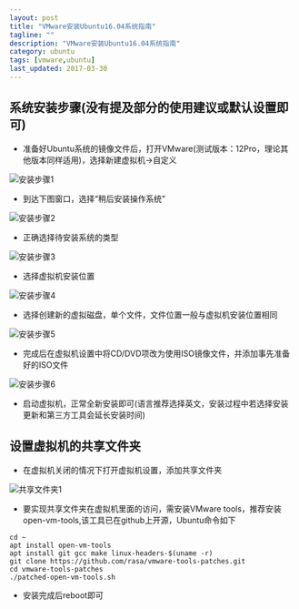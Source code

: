 ```yaml
---
layout: post
title: "VMware安装Ubuntu16.04系统指南"
tagline: ""
description: "VMware安装Ubuntu16.04系统指南"
category: ubuntu
tags: [vmware,ubuntu]
last_updated: 2017-03-30
---
```


## 系统安装步骤(没有提及部分的使用建议或默认设置即可)

+ 准备好Ubuntu系统的镜像文件后，打开VMware(测试版本：12Pro，理论其他版本同样适用)，选择新建虚拟机->自定义

![安装步骤1]({{site.url}}/assets/images/20170330-1.png)

+ 到达下图窗口，选择“稍后安装操作系统”

![安装步骤2]({{site.url}}/assets/images/20170330-2.png)

+ 正确选择待安装系统的类型

![安装步骤3]({{site.url}}/assets/images/20170330-3.png)

+ 选择虚拟机安装位置

![安装步骤4]({{site.url}}/assets/images/20170330-4.png)

+ 选择创建新的虚拟磁盘，单个文件，文件位置一般与虚拟机安装位置相同

![安装步骤5]({{site.url}}/assets/images/20170330-5.png)

+ 完成后在虚拟机设置中将CD/DVD项改为使用ISO镜像文件，并添加事先准备好的ISO文件

![安装步骤6]({{site.url}}/assets/images/20170330-6.png)

+ 启动虚拟机，正常全新安装即可(语言推荐选择英文，安装过程中若选择安装更新和第三方工具会延长安装时间)

## 设置虚拟机的共享文件夹

+ 在虚拟机关闭的情况下打开虚拟机设置，添加共享文件夹

![共享文件夹1]({{site.url}}/assets/images/20170330-7.png)

+ 要实现共享文件夹在虚拟机里面的访问，需安装VMware tools，推荐安装open-vm-tools,该工具已在github上开源，Ubuntu命令如下

```
cd ~
apt install open-vm-tools
apt install git gcc make linux-headers-$(uname -r)
git clone https://github.com/rasa/vmware-tools-patches.git
cd vmware-tools-patches
./patched-open-vm-tools.sh
```

+ 安装完成后reboot即可

